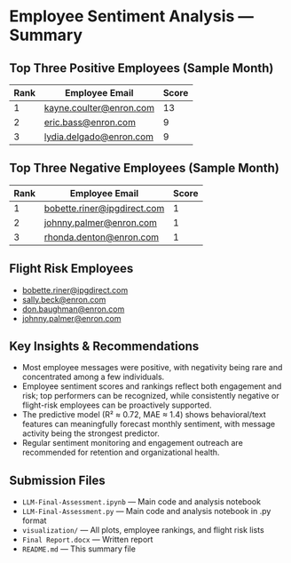 # Employee Sentiment Analysis — Summary

## Top Three Positive Employees (Sample Month)
| Rank | Employee Email                | Score |
|------|------------------------------|-------|
| 1    | kayne.coulter@enron.com      | 13    |
| 2    | eric.bass@enron.com          | 9     |
| 3    | lydia.delgado@enron.com      | 9     |

## Top Three Negative Employees (Sample Month)
| Rank | Employee Email                | Score |
|------|------------------------------|-------|
| 1    | bobette.riner@ipgdirect.com  | 1     |
| 2    | johnny.palmer@enron.com      | 1     |
| 3    | rhonda.denton@enron.com      | 1     |

## Flight Risk Employees
- bobette.riner@ipgdirect.com
- sally.beck@enron.com
- don.baughman@enron.com
- johnny.palmer@enron.com

## Key Insights & Recommendations
- Most employee messages were positive, with negativity being rare and concentrated among a few individuals.
- Employee sentiment scores and rankings reflect both engagement and risk; top performers can be recognized, while consistently negative or flight-risk employees can be proactively supported.
- The predictive model (R² ≈ 0.72, MAE ≈ 1.4) shows behavioral/text features can meaningfully forecast monthly sentiment, with message activity being the strongest predictor.
- Regular sentiment monitoring and engagement outreach are recommended for retention and organizational health.

## Submission Files
- `LLM-Final-Assessment.ipynb` — Main code and analysis notebook
- `LLM-Final-Assessment.py` — Main code and analysis notebook in .py format
- `visualization/` — All plots, employee rankings, and flight risk lists
- `Final Report.docx` — Written report 
- `README.md` — This summary file

